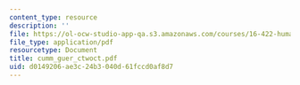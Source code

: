 ```yaml
---
content_type: resource
description: ''
file: https://ol-ocw-studio-app-qa.s3.amazonaws.com/courses/16-422-human-supervisory-control-of-automated-systems-spring-2004/d0149206ae3c24b3040d61fccd0af8d7_cumm_guer_ctwoct.pdf
file_type: application/pdf
resourcetype: Document
title: cumm_guer_ctwoct.pdf
uid: d0149206-ae3c-24b3-040d-61fccd0af8d7
---
```

